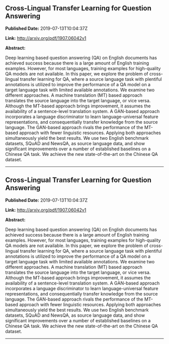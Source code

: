 ## Cross-Lingual Transfer Learning for Question Answering

**Published Date:** 2019-07-13T10:04:37Z

**Link:** http://arxiv.org/pdf/1907.06042v1

**Abstract:**

  Deep learning based question answering (QA) on English documents has achieved
success because there is a large amount of English training examples. However,
for most languages, training examples for high-quality QA models are not
available. In this paper, we explore the problem of cross-lingual transfer
learning for QA, where a source language task with plentiful annotations is
utilized to improve the performance of a QA model on a target language task
with limited available annotations. We examine two different approaches. A
machine translation (MT) based approach translates the source language into the
target language, or vice versa. Although the MT-based approach brings
improvement, it assumes the availability of a sentence-level translation
system. A GAN-based approach incorporates a language discriminator to learn
language-universal feature representations, and consequentially transfer
knowledge from the source language. The GAN-based approach rivals the
performance of the MT-based approach with fewer linguistic resources. Applying
both approaches simultaneously yield the best results. We use two English
benchmark datasets, SQuAD and NewsQA, as source language data, and show
significant improvements over a number of established baselines on a Chinese QA
task. We achieve the new state-of-the-art on the Chinese QA dataset.


---

## Cross-Lingual Transfer Learning for Question Answering

**Published Date:** 2019-07-13T10:04:37Z

**Link:** http://arxiv.org/pdf/1907.06042v1

**Abstract:**

  Deep learning based question answering (QA) on English documents has achieved
success because there is a large amount of English training examples. However,
for most languages, training examples for high-quality QA models are not
available. In this paper, we explore the problem of cross-lingual transfer
learning for QA, where a source language task with plentiful annotations is
utilized to improve the performance of a QA model on a target language task
with limited available annotations. We examine two different approaches. A
machine translation (MT) based approach translates the source language into the
target language, or vice versa. Although the MT-based approach brings
improvement, it assumes the availability of a sentence-level translation
system. A GAN-based approach incorporates a language discriminator to learn
language-universal feature representations, and consequentially transfer
knowledge from the source language. The GAN-based approach rivals the
performance of the MT-based approach with fewer linguistic resources. Applying
both approaches simultaneously yield the best results. We use two English
benchmark datasets, SQuAD and NewsQA, as source language data, and show
significant improvements over a number of established baselines on a Chinese QA
task. We achieve the new state-of-the-art on the Chinese QA dataset.


---

